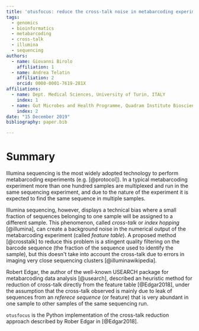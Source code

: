 ```yaml
---
title: 'otusfocus: reduce the cross-talk noise in metabarcoding experiments'
tags:
  - genomics
  - bioinformatics
  - metabarcoding
  - cross-talk
  - illumina
  - sequencing
authors:
  - name: Giovanni Birolo
    affiliation: 1
  - name: Andrea Telatin
    affiliation: 2
    orcid: 0000-0001-7619-281X
affiliations:
  - name: Dept. Medical Sciences, University of Turin, ITALY
    index: 1
  - name: Gut Microbes and Health Programme, Quadram Institute Bioscience, Norwich, UK
    index: 2
date: "15 December 2019"
bibliography: paper.bib

---
```



# Summary

Illumina sequencing is the most widely adopted technology to perform metabarcoding experiments (e.g. [@protocol]). 
In a typical metabarcoding experiment more than one hundred samples are multiplexed and run in the same sequencing experiment,
and due to the nature of the experiment it is expected to find the same sequence in multiple samples. 

Illumina sequencing, however, displays a technical bias where a small fraction of sequences belonging to one sample will be assigned
to a different sample. 
This phenomenon, called *cross-talk* or *index hopping* [@illumina], can create a background noise in the
numerical output of the metabarcoding experiment (called *feature table*). A proposed method [@crosstalk] to reduce this problem is
a stingent quality filtering on the barcode sequence (the fraction of the sequence used to identify the sample), but this doesn't take into
account the cross-talk due to errors in imaging very close sequencing clusters [@illuminawikipedia].

Robert Edgar, the author of the well-known USEARCH package for metabarcoding data analysis [@usearch], described an heuristic method for
reduction of cross-talk directly from the feature table [@Edgar2018], 
under the assumption that the cross-talk observed is mainly due to leak of sequences
from an *referece sequence* (or feature) that is very abundant in one sample to other samples of the same sequencing run.

`otusfocus` is the Python implementation of the cross-talk reduction approach described by Rober Edgar in [@Edgar2018].





